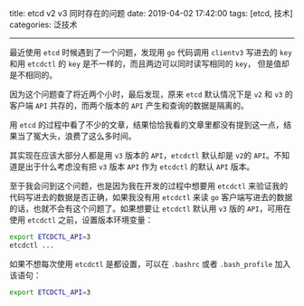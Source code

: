 title: etcd v2 v3 同时存在的问题
date: 2019-04-02 17:42:00
tags: [etcd, 技术]
categories: 泛技术

------

最近使用 `etcd` 时候遇到了一个问题，发现用 `go` 代码调用 `clientv3` 写进去的 `key` 和用 `etcdctl` 的 `key` 是不一样的，而且两边可以同时读写相同的 `key`， 但是值却是不相同的。

因为这个问题查了将近两个小时，最后发现，原来 `etcd` 默认情况下是 `v2` 和 `v3` 的客户端 `API` 共存的，而两个版本的 `API` 产生和查询的数据是隔离的。

用 `etcd` 的过程中看了不少的文章，结果恰恰我看的文章里都没有提到这一点，结果当了冤大头，浪费了这么多时间。

其实现在应该大部分人都是用 `v3` 版本的 `API`，`etcdctl` 默认却是 `v2`的 `API`。不知道是出于什么考虑没有把 `v3` 版本 `API` 作为 `etcdctl` 的默认 `API` 版本。

至于我会问到这个问题，也是因为我在开发的过程中想要用 `etcdctl` 来验证我的代码写进去的数据是否正确，如果我没有用 `etcdctl` 来读 `go` 客户端写进去的数据的话，也就不会有这个问题了。如果想要让 `etcdctl` 默认用 `v3` 版的 `API`，可用在使用 `etcdctl` 之前，设置版本环境变量：

```bash
export ETCDCTL_API=3
etcdctl ...
```

如果不想每次使用 `etcdctl` 是都设置，可以在 `.bashrc` 或者 `.bash_profile` 加入该语句：

```bash
export ETCDCTL_API=3
```

